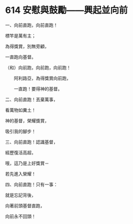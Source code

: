 # 614 安慰與鼓勵——興起並向前

一、向前直跑，向前直跑！

標竿是萬有主；

為得獎賞，別無旁顧，

一直跑向基督。

（和）向前跑，向前跑，向前跑！

　　阿利路亞，為得獎賞向前跑，

　　一直跑！要得神的基督。

二、向前直跑！丟棄萬事，

看萬物如糞土！

神的基督，榮耀獎賞，

吸引我的腳步！

三、向前直跑！認識基督，

經歷復活高超，

哦，這乃是上好獎賞－

若先進入榮耀！

四、向前直跑！只有一事：

就是忘記背後，

向著前頭基督直跑，

向前永不回頭！

